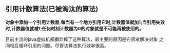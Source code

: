 ## 引用计数算法(已被淘汰的算法)

**对象中添加一个引用计数器,每当有一个地方引用它时,计数器值就加1;当引用失效时,计数器值就减1;任何时刻计数器为0的对象就是不可能再被使用的。**

目前主流的java虚拟机都摒弃掉了这种算法，最主要的原因是它很难解决对象
之间相互循环引用的问题。尽管该算法执行效率很高。